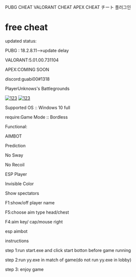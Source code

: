 PUBG CHEAT VALORANT CHEAT APEX CHEAT チート 플러그인
# free cheat
updated status:

PUBG : 18.2.8.11-->update delay

VALORANT:5.01.00.731104

APEX:COMING SOON

discord:guabi00#1318

PlayerUnknows's Battlegrounds

<a href="https://ibb.co/W245QK6"><img src="https://i.ibb.co/XCrL9Jb/123.png" alt="123" border="0"></a>
<a href="https://i.imgur.com/PwWuQ1d.png"><img src="https://i.imgur.com/PwWuQ1d.png" alt="123" border="0"></a>


Supported OS :: Windows 10 full

require:Game Mode :: Bordless

Functional:

AIMBOT

Prediction

No Sway

No Recoil

ESP Player

Invisible Color

Show spectators


F1:show/off player name

F5:choose aim type head/chest

F4:aim key/ cap/mouse right

esp aimbot

instructions

step 1:run start.exe and click start botton before game running

step 2:run yy.exe in match of game(do not run yy.exe in lobby)

step 3: enjoy game
